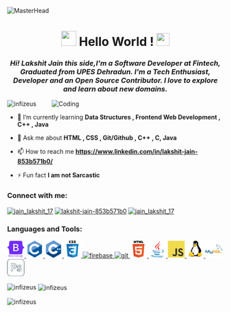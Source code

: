 ![MasterHead](https://jusmarktech.com/public/a/images/pages/web_development.gif)
<h1 align="center"><img src="https://c.tenor.com/SNL9_xhZl9oAAAAi/waving-hand-joypixels.gif" width="35px" height="35px" alt=""> Hello World ! <img src="https://c.tenor.com/fmM4QaupL4wAAAAj/earth-png.gif" alr="" width="30px" height="30px"></h1>
<h3 align="center"><i>Hi! Lakshit Jain this side,I'm a Software Developer at Fintech, Graduated from UPES Dehradun. I'm a Tech Enthusiast, Developer and an Open Source Contributor. I love to explore and learn about new domains.</i></h3>
<img align="right" alt="Coding" width="400" src="https://cdn.dribbble.com/users/1162077/screenshots/3848914/programmer.gif" style="display: block;">


<p align="left"><img src="https://komarev.com/ghpvc/?username=infizeus&label=Profile%20views&color=0e75b6&style=flat" alt="infizeus" /> </p>

<!-- <p align="left"> <a href="https://twitter.com/jain_lakshit_17" target="blank"><img src="https://img.shields.io/twitter/follow/jain_lakshit_17?logo=twitter&style=for-the-badge" alt="jain_lakshit_17" /></a> </p> -->

- 🌱 I’m currently learning **Data Structures , Frontend Web Development , C++ , Java**

- 💬 Ask me about **HTML , CSS , Git/Github , C++ , C, Java**

- 📫 How to reach me **https://www.linkedin.com/in/lakshit-jain-853b571b0/**

- ⚡ Fun fact **I am not Sarcastic**



<h3 align="left">Connect with me:</h3>
<p align="left">
<a href="https://twitter.com/jain_lakshit_17" target="blank"><img align="center" src="https://raw.githubusercontent.com/rahuldkjain/github-profile-readme-generator/master/src/images/icons/Social/twitter.svg" alt="jain_lakshit_17" height="30" width="40" /></a>
<a href="https://linkedin.com/in/lakshit-jain-853b571b0" target="blank"><img align="center" src="https://raw.githubusercontent.com/rahuldkjain/github-profile-readme-generator/master/src/images/icons/Social/linked-in-alt.svg" alt="lakshit-jain-853b571b0" height="30" width="40" /></a>
<a href="https://instagram.com/jain_lakshit_17" target="blank"><img align="center" src="https://raw.githubusercontent.com/rahuldkjain/github-profile-readme-generator/master/src/images/icons/Social/instagram.svg" alt="jain_lakshit_17" height="30" width="40" /></a>
</p>

<!-- This is a comment  <img align="right" alt="" width="400" src="https://im2.ezgif.com/tmp/ezgif-2-dc05f5ea99.gif" style="display: block;"> -->

<h3 align="left">Languages and Tools:</h3>
<p align="left"> <a href="https://getbootstrap.com" target="_blank" rel="noreferrer"> <img src="https://raw.githubusercontent.com/devicons/devicon/master/icons/bootstrap/bootstrap-plain-wordmark.svg" alt="bootstrap" width="40" height="40"/> </a> <a href="https://www.cprogramming.com/" target="_blank" rel="noreferrer"> <img src="https://raw.githubusercontent.com/devicons/devicon/master/icons/c/c-original.svg" alt="c" width="40" height="40"/> </a> <a href="https://www.w3schools.com/cpp/" target="_blank" rel="noreferrer"> <img src="https://raw.githubusercontent.com/devicons/devicon/master/icons/cplusplus/cplusplus-original.svg" alt="cplusplus" width="40" height="40"/> </a> <a href="https://www.w3schools.com/css/" target="_blank" rel="noreferrer"> <img src="https://raw.githubusercontent.com/devicons/devicon/master/icons/css3/css3-original-wordmark.svg" alt="css3" width="40" height="40"/> </a> <a href="https://firebase.google.com/" target="_blank" rel="noreferrer"> <img src="https://www.vectorlogo.zone/logos/firebase/firebase-icon.svg" alt="firebase" width="40" height="40"/> </a> <a href="https://git-scm.com/" target="_blank" rel="noreferrer"> <img src="https://www.vectorlogo.zone/logos/git-scm/git-scm-icon.svg" alt="git" width="40" height="40"/> </a> <a href="https://www.w3.org/html/" target="_blank" rel="noreferrer"> <img src="https://raw.githubusercontent.com/devicons/devicon/master/icons/html5/html5-original-wordmark.svg" alt="html5" width="40" height="40"/> </a> <a href="https://www.java.com" target="_blank" rel="noreferrer"> <img src="https://raw.githubusercontent.com/devicons/devicon/master/icons/java/java-original.svg" alt="java" width="40" height="40"/> </a> <a href="https://developer.mozilla.org/en-US/docs/Web/JavaScript" target="_blank" rel="noreferrer"> <img src="https://raw.githubusercontent.com/devicons/devicon/master/icons/javascript/javascript-original.svg" alt="javascript" width="40" height="40"/> </a> <a href="https://www.linux.org/" target="_blank" rel="noreferrer"> <img src="https://raw.githubusercontent.com/devicons/devicon/master/icons/linux/linux-original.svg" alt="linux" width="40" height="40"/> </a> <a href="https://www.mysql.com/" target="_blank" rel="noreferrer"> <img src="https://raw.githubusercontent.com/devicons/devicon/master/icons/mysql/mysql-original-wordmark.svg" alt="mysql" width="40" height="40"/> </a> <a href="https://www.photoshop.com/en" target="_blank" rel="noreferrer"> <img src="https://raw.githubusercontent.com/devicons/devicon/master/icons/photoshop/photoshop-line.svg" alt="photoshop" width="40" height="40"/> </a> </p>

<p><img align="left" src="https://github-readme-stats.vercel.app/api/top-langs?username=infizeus&show_icons=true&locale=en&layout=compact" alt="infizeus" /></p>

<p>&nbsp;<img align="center" src="https://github-readme-stats.vercel.app/api?username=infizeus&show_icons=true&locale=en" alt="infizeus" /></p>

<p><img align="center" src="https://github-readme-streak-stats.herokuapp.com/?user=infizeus&" alt="infizeus" /></p>

